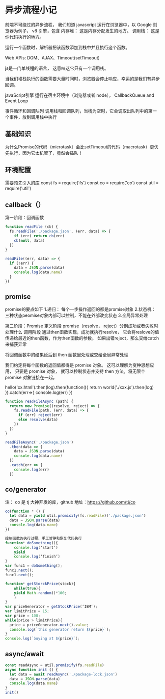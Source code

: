 # 异步流程小记

  前端不可绕过的异步流程， 我们知道 javascript 运行在浏览器中，以 Google 浏览器为例子，
  v8 引擎，包含 内存堆： 这是内存分配发生的地方。 调用栈： 这是你代码执行的地方。

  运行一个函数时，解析器把该函数添加到栈中并且执行这个函数。

  Web APIs: DOM、AJAX、Timeout(setTimeout)

  js是一门单线程的语言， 这意味这它只有一个调用栈。

  当我们堆栈执行的函数需要大量时间时，浏览器会停止响应，幸运的是我们有异步回调。

  javaScript引擎 运行在宿主环境中（浏览器或者 node），
  CallbackQueue  and Event Loop

  事件循环和回调队列
  调用栈和回调队列，当栈为空时，它会调取出队列中的第一个事件，放到调用栈中执行

## 基础知识

为什么Promise的代码（microtask）会比setTimeout的代码（macrotask）更优先执行，因为它太机智了，竟然会插队！

## 环境配置

需要预先引入的库
const fs = require('fs')
const co = require('co')
const util = require('util')

## callback（）

第一阶段：回调函数

```javascript
function readFile (cb) {
  fs.readFile('./package.json', (err, data) => {
    if (err) return cb(err)
    cb(null, data)
  })
}

readFile((err, data) => {
  if (!err) {
    data = JSON.parse(data)
    console.log(data.name)
  }
})
```

## promise

  promise的要点如下
  1.递归： 每个一步操作返回的都是promise对象
  2.状态机： 三种状态peomise对象内部可以控制，不能在外部改变状态
  3.全局异常处理


第二阶段：Promise
定义阶段  promise（resolve， reject）分别成功或者失败时处理什么
调用阶段  通过then函数实现，成功就执行resolve， 它会将reslove的值传递给最近的then函数，作为then函数的参数。 如果出错reject，那么交给catch来捕获异常

将回调函数中的结果延后到 then 函数里处理或交给全局异常处理

我们约定将每个函数的返回值都得是 promise 对象。 这可以理解为变种思想应用， 只要是 promise 对象， 就可以控制状态并支持 then 方法，将无限个 promise 对象链接在一起。

hello('xx.html').then(log).then(function(){
  return world('./xxx.js').then(log)
}).catch(err=>{
  console.log(err)
})


```javascript
function readFileAsync (path) {
  return new Promise((resolve, reject) => {
    fs.readFile(path, (err, data) => {
      if (err) reject(err)
      else resolve(data)
    })
  })
}

readFileAsync('./package.json')
  .then(data => {
    data = JSON.parse(data)
    console.log(data.name)
  })
  .catch(err => {
    console.log(err)
  })
```

## co/generator

注： co 是 tj 大神开发的库，github 地址：https://github.com/tj/co

```javascript
co(function * () {
  let data = yield util.promisify(fs.readFile)('./package.json')
  data = JSON.parse(data)
  console.log(data.name)
})

控制函数的执行过程，手工暂停和恢复代码执行
function* doSomething(){
	console.log(‘start’)
	yield
	console.log(‘finish’)
}
var func1 = doSomething();
func1.next();
func1.next();

function* getStorckPrice(stock){
	while(true){
	yield Math.random()*100;
	}
}
var priceGenerator = getStockPrice(‘IBM’);
var limitPrice = 15;
var price = 100;
while(price > limitPrice){
  price = priceGenerator.next().value;
  console.log(`this generator return ${price}`);
}
console.log(`buying at ${price}`);

```

## async/await

```javascript
const readAsync = util.promisify(fs.readFile)
async function init () {
  let data = await readAsync('./package-lock.json')
  data = JSON.parse(data)
  console.log(data.name)
}
init()

```














